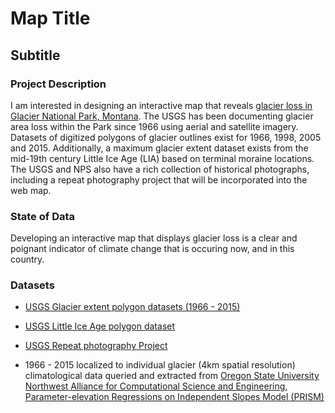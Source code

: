 # Map Title

## Subtitle

### Project Description

I am interested in designing an interactive map that reveals [glacier loss in Glacier National Park, Montana](https://www.usgs.gov/centers/norock/science/retreat-glaciers-glacier-national-park?qt-science_center_objects=0#qt-science_center_objects). The USGS has been documenting glacier area loss within the Park since 1966 using aerial and satellite imagery. Datasets of digitized polygons of glacier outlines exist for 1966, 1998, 2005 and 2015. Additionally, a maximum glacier extent dataset exists from the mid-19th century Little Ice Age (LIA) based on terminal moraine locations. The USGS and NPS also have a rich collection of historical photographs, including a repeat photography project that will be incorporated into the web map.

### State of Data

Developing an interactive map that displays glacier loss is a clear and poignant indicator of climate change that is occuring now, and in this country.

### Datasets

* [USGS Glacier extent polygon datasets (1966 - 2015)](https://www.sciencebase.gov/catalog/item/58af7022e4b01ccd54f9f542)

* [USGS Little Ice Age polygon dataset](https://www.sciencebase.gov/catalog/item/5b194f1ce4b092d965237f5f)

* [USGS Repeat photography Project](https://www.usgs.gov/centers/norock/science/repeat-photography-project?qt-science_center_objects=0#qt-science_center_objects)

* 1966 - 2015 localized to individual glacier (4km spatial resolution) climatological data queried and extracted from [Oregon State University Northwest Alliance for Computational Science and Engineering, Parameter-elevation Regressions on Independent Slopes Model (PRISM)](http://prism.oregonstate.edu/)
